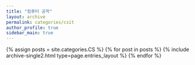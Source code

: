 ```yaml
---
title: "컴퓨터 공학"
layout: archive
permalink: categories/csit
author_profile: true
sidebar_main: true
---
```



{% assign posts = site.categories.CS %}
{% for post in posts %} {% include archive-single2.html type=page.entries_layout %} {% endfor %}